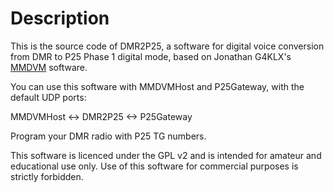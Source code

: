 # Description

This is the source code of DMR2P25, a software for digital voice conversion from DMR to P25 Phase 1 digital mode, based on Jonathan G4KLX's [MMDVM](https://github.com/g4klx) software.

You can use this software with MMDVMHost and P25Gateway, with the default UDP ports:

MMDVMHost <-> DMR2P25 <-> P25Gateway

Program your DMR radio with P25 TG numbers.

This software is licenced under the GPL v2 and is intended for amateur and educational use only. Use of this software for commercial purposes is strictly forbidden.
